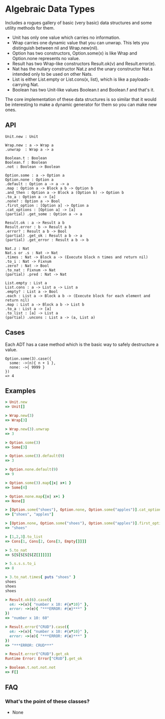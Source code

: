 # Algebraic Data Types

Includes a rogues gallery of basic (very basic) data structures and some
utility methods for them.

- Unit has only one value which carries no information.
- Wrap carries one dynamic value that you can unwrap. This lets you distinguish between nil and Wrap.new(nil).
- Option has two constructors, Option.some(x) is like Wrap and Option.none represents no value.
- Result has two Wrap-like constructors Result.ok(v) and Result.error(e).
- Nat has the nullary constructor Nat.z and the unary constructor Nat.s intended only to be used on other Nats.
- List is either List.empty or List.cons(x, list), which is like a payloads-carrying Nat.
- Boolean has two Unit-like values Boolean.t and Boolean.f and that's it.

The core implementation of these data structures is so similar that it would be
interesting to make a dynamic generator for them so you can make new ones.

## API

```
Unit.new : Unit

Wrap.new : a -> Wrap a
.unwrap  : Wrap a -> a

Boolean.t : Boolean
Boolean.f : Boolean
.not : Boolean -> Boolean

Option.some : a -> Option a
Option.none : Option a
.default : Option a -> a -> a
.map : Option a -> Block a b -> Option b
.and_then : Option a -> Block a (Option b) -> Option b
.to_a : Option a -> [a]
.none? : Option a -> Bool
.first_option : [Option a] -> Option a
.cat_options : [Option a] -> [a]
(partial) .get_some : Option a -> a

Result.ok : a -> Result a b
Result.error : b -> Result a b
.error? : Result a b -> Bool
(partial) .get_ok : Result a b -> a
(partial) .get_error : Result a b -> b

Nat.z : Nat
Nat.s or .s : Nat -> Nat
.times : Nat -> Block a -> (Execute block n times and return nil)
.to_i : Nat -> Fixnum
.zero? : Nat -> Bool
.to_nat : Fixnum -> Nat
(partial) .pred : Nat -> Nat

List.empty : List a
List.cons : a -> List a -> List a
.empty? : List a -> Bool
.each : List a -> Block a b -> (Execute block for each element and return nil)
.map : List a -> Block a b -> List b
.to_a : List a -> [a]
.to_list : [a] -> List a
(partial) .uncons : List a -> (a, List a)
```

## Cases

Each ADT has a case method which is the basic way to safely destructure a value.

```
Option.some(3).case({
  some: ->(n){ n + 1 },
  none: ->{ 9999 }
})
=> 4
```

## Examples

```ruby
> Unit.new
=> Unit[]

> Wrap.new(3)
=> Wrap[3]

> Wrap.new(3).unwrap
=> 3

> Option.some(3)
=> Some[3]

> Option.some(3).default(9)
=> 3

> Option.none.default(9)
=> 9

> Option.some(3).map{|x| x+1 }
=> Some[4]

> Option.none.map{|x| x+1 }
=> None[]

> [Option.some("shoes"), Option.none, Option.some("apples")].cat_options
=> ["shoes", "apples"]

> [Option.none, Option.some("shoes"), Option.some("apples")].first_option
=> "shoes"

> [1,2,3].to_list
=> Cons[1, Cons[2, Cons[3, Empty[]]]]

> 5.to_nat
=> S[S[S[S[S[Z[]]]]]]

> 5.s.s.s.to_i
=> 8

> 3.to_nat.times{ puts "shoes" }
shoes
shoes
shoes

> Result.ok(6).case({
  ok: ->(x){ "number x 10: #{x*10}" },
  error: ->(e){ "***ERROR: #{e}***" }
})
=> "number x 10: 60"

> Result.error("CRUD").case({
  ok: ->(x){ "number x 10: #{x*10}" },
  error: ->(e){ "***ERROR: #{e}***" }
})
=> "***ERROR: CRUD***"

> Result.error("CRUD").get_ok
Runtime Error: Error["CRUD"].get_ok

> Boolean.t.not.not.not
=> F[]
```

## FAQ

### What's the point of these classes?

- None
